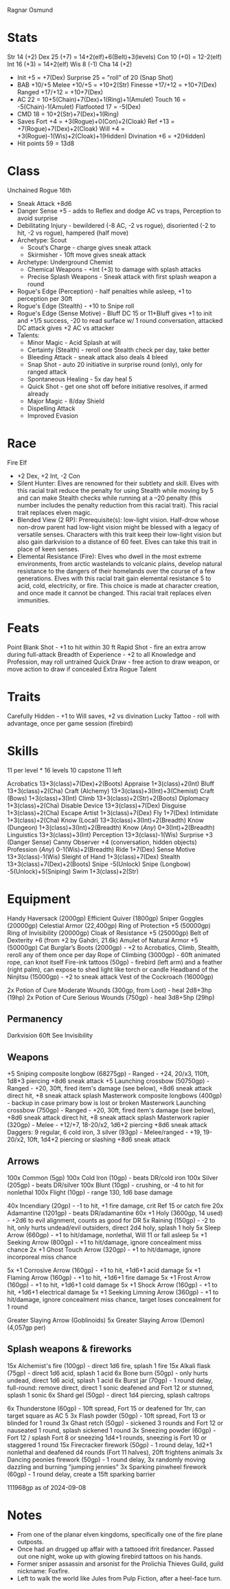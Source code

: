 Ragnar Osmund

# Stats
Str 14 (+2)
Dex 25 (+7)                   = 14+2(elf)+6(Belt)+3(levels)
Con 10 (+0)                   = 12-2(elf)
Int 16 (+3)                   = 14+2(elf)
Wis 8  (-1)
Cha 14 (+2)

- Init          +5            = +7(Dex)
  Surprise      25            = "roll" of 20 (Snap Shot)
- BAB       +10/+5
  Melee     +10/+5            = +10+2(Str)
  Finesse  +17/+12            = +10+7(Dex)
  Ranged   +17/+12            = +10+7(Dex)
- AC            22            = 10+5(Chain)+7(Dex)+1(Ring)+1(Amulet)
  Touch         16            = -5(Chain)-1(Amulet)
  Flatfooted    17            = -5(Dex)
- CMD           18            = 10+2(Str)+7(Dex)+1(Ring)
- Saves
  Fort          +4            = +3(Rogue)+0(Con)+2(Cloak)
  Ref          +13            = +7(Rogue)+7(Dex)+2(Cloak)
  Will          +4            = +3(Rogue)-1(Wis)+2(Cloak)+1(Hidden)
    Divination  +6            = +2(Hidden)
- Hit points    59            = 13d8

# Class
Unchained Rogue 16th
- Sneak Attack +8d6
- Danger Sense +5 - adds to Reflex and dodge AC vs traps, Perception to avoid surprise
- Debilitating Injury - bewildered (-8 AC, -2 vs rogue), disoriented (-2 to hit, -2 vs rogue), hampered (half move)
- Archetype: Scout
  - Scout’s Charge - charge gives sneak attack
  - Skirmisher - 10ft move gives sneak attack
- Archetype: Underground Chemist
  - Chemical Weapons - +Int (+3) to damage with splash attacks
  - Precise Splash Weapons - Sneak attack with first splash weapon a round
- Rogue's Edge (Perception) - half penalties while asleep, +1 to perception per 30ft
- Rogue's Edge (Stealth) - +10 to Snipe roll
- Rogue's Edge (Sense Motive) - Bluff DC 15 or 11+Bluff gives +1 to init and +1/5 success, -20 to read surface w/ 1 round conversation, attacked DC attack gives +2 AC vs attacker
- Talents:
  - Minor Magic - Acid Splash at will
  - Certainty (Stealth) - reroll one Stealth check per day, take better
  - Bleeding Attack - sneak attack also deals 4 bleed
  - Snap Shot - auto 20 initiative in surprise round (only), only for ranged attack
  - Spontaneous Healing - 5x day heal 5
  - Quick Shot - get one shot off before initiative resolves, if armed already
  - Major Magic - 8/day Shield
  - Dispelling Attack
  - Improved Evasion

# Race
Fire Elf
- +2 Dex, +2 Int, -2 Con
- Silent Hunter: Elves are renowned for their subtlety and skill. Elves with this racial trait reduce the penalty for using Stealth while moving by 5 and can make Stealth checks while running at a –20 penalty (this number includes the penalty reduction from this racial trait). This racial trait replaces elven magic.
- Blended View (2 RP): Prerequisite(s): low-light vision. Half-drow whose non-drow parent had low-light vision might be blessed with a legacy of versatile senses. Characters with this trait keep their low-light vision but also gain darkvision to a distance of 60 feet. Elves can take this trait in place of keen senses.
- Elemental Resistance (Fire): Elves who dwell in the most extreme environments, from arctic wastelands to volcanic plains, develop natural resistance to the dangers of their homelands over the course of a few generations. Elves with this racial trait gain elemental resistance 5 to acid, cold, electricity, or fire. This choice is made at character creation, and once made it cannot be changed. This racial trait replaces elven immunities.

# Feats
Point Blank Shot - +1 to hit within 30 ft
Rapid Shot - fire an extra arrow during full-attack
Breadth of Experience - +2 to all Knowledge and Profession, may roll untrained
Quick Draw - free action to draw weapon, or move action to draw if concealed
Extra Rogue Talent

# Traits
Carefully Hidden - +1 to Will saves, +2 vs divination
Lucky Tattoo - roll with advantage, once per game session (firebird)

# Skills
11 per level * 16 levels
10 capstone
11 left

Acrobatics          13+3(class)+7(Dex)+2(Boots)
Appraise            1+3(class)+2(Int)
Bluff               13+3(class)+2(Cha)
Craft (Alchemy)     13+3(class)+3(Int)+3(Chemist)
Craft (Bows)        1+3(class)+3(Int)
Climb               13+3(class)+2(Str)+2(Boots)
Diplomacy           1+3(class)+2(Cha)
Disable Device      13+3(class)+7(Dex)
Disguise            1+3(class)+2(Cha)
Escape Artist       1+3(class)+7(Dex)
Fly                 1+7(Dex)
Intimidate          1+3(class)+2(Cha)
Know (Local)        13+3(class)+3(Int)+2(Breadth)
Know (Dungeon)      1+3(class)+3(Int)+2(Breadth)
Know (*Any*)        0+3(Int)+2(Breadth)
Linguistics         13+3(class)+3(Int)
Perception          13+3(class)-1(Wis)
  Surprise          +3 (Danger Sense)
  Canny Observer    +4 (conversation, hidden objects)
Profession (*Any*)  0-1(Wis)+2(Breadth)
Ride                1+7(Dex)
Sense Motive        13+3(class)-1(Wis)
Sleight of Hand     1+3(class)+7(Dex)
Stealth             13+3(class)+7(Dex)+2(Boots)
  Snipe             -5(Unlock)
  Snipe (Longbow)   -5(Unlock)+5(Sniping)
Swim                1+3(class)+2(Str)


# Equipment
Handy Haversack (2000gp)
Efficient Quiver (1800gp)
Sniper Goggles (20000gp)
Celestial Armor (22,400gp)
Ring of Protection +5 (50000gp)
Ring of Invisibility (20000gp)
Cloak of Resistance +5 (25000gp)
Belt of Dexterity +6 (from +2 by Gahdri, 21.6k)
Amulet of Natural Armor +5 (50000gp)
Cat Burglar’s Boots (2000gp) - +2 to Acrobatics, Climb, Stealth, reroll any of them once per day
Rope of Climbing (3000gp) - 60ft animated rope, can knot itself
Fire-ink tattoos (50gp) - firebird (left arm) and a feather (right palm), can expose to shed light like torch or candle
Headband of the Ninjitsu (15000gp) - +2 to sneak attack
Vest of the Cockroach (16000gp)

2x Potion of Cure Moderate Wounds (300gp, from Loot) - heal 2d8+3hp (19hp)
2x Potion of Cure Serious Wounds (750gp) - heal 3d8+5hp (29hp)

## Permanency
Darkvision 60ft
See Invisibility

## Weapons
+5 Sniping composite longbow (68275gp) - Ranged - +24, 20/x3, 110ft, 1d8+3 piercing +8d6 sneak attack
+5 Launching crossbow (50750gp) - Ranged - +20, 30ft, fired item's damage (see below), +8d6 sneak attack direct hit, +8 sneak attack splash
Masterwork composite longbows (400gp) - backup in case primary bow is lost or broken
Masterwork Launching crossbow (750gp) - Ranged - +20, 30ft, fired item's damage (see below), +8d6 sneak attack direct hit, +8 sneak attack splash
Masterwork rapier (320gp) - Melee - +12/+7, 18-20/x2, 1d6+2 piercing +8d6 sneak attack
Daggers: 9 regular, 6 cold iron, 3 silver (93gp) - Melee/ranged - +19, 19-20/x2, 10ft, 1d4+2 piercing or slashing +8d6 sneak attack

## Arrows
100x Common (5gp)
100x Cold Iron (10gp) - beats DR/cold iron
100x Silver (205gp) - beats DR/silver
100x Blunt (10gp) - crushing, or -4 to hit for nonlethal
100x Flight (10gp) - range 130, 1d6 base damage

40x Incendiary (20gp) - -1 to hit, +1 fire damage, crit Ref 15 or catch fire
20x Adamantine (1201gp) - beats DR/adamantine
60x +1 Holy (3600gp, 14 used) - +2d6 to evil alignment, counts as good for DR
5x Raining (150gp) - -2 to hit, only hurts undead/evil outsiders, direct 2d4 holy, splash 1 holy
5x Sleep Arrow (660gp) - +1 to hit/damage, nonlethal, Will 11 or fall asleep
5x +1 Seeking Arrow (800gp) - +1 to hit/damage, ignore concealment miss chance
2x +1 Ghost Touch Arrow (320gp) - +1 to hit/damage, ignore incorporeal miss chance

5x +1 Corrosive Arrow (160gp) - +1 to hit, +1d6+1 acid damage
5x +1 Flaming Arrow (160gp) - +1 to hit, +1d6+1 fire damage
5x +1 Frost Arrow (160gp) - +1 to hit, +1d6+1 cold damage
5x +1 Shock Arrow (160gp) - +1 to hit, +1d6+1 electrical damage
5x +1 Seeking Limning Arrow (360gp) - +1 to hit/damage, ignore concealment miss chance, target loses concealment for 1 round

Greater Slaying Arrow (Goblinoids)
5x Greater Slaying Arrow (Demon) (4,057gp per)

## Splash weapons & fireworks
15x Alchemist's fire (100gp) - direct 1d6 fire, splash 1 fire
15x Alkali flask (75gp) - direct 1d6 acid, splash 1 acid
6x Bone burn (50gp) - only hurts undead, direct 1d6 acid, splash 1 acid
6x Burst jar (70gp) - 1 round delay, full-round: remove direct, direct 1 sonic deafened and Fort 12 or stunned, splash 1 sonic
6x Shard gel (50gp) - direct 1d4 piercing, splash caltrops

6x Thunderstone (60gp) - 10ft spread, Fort 15 or deafened for 1hr, can target square as AC 5
3x Flash powder (50gp) - 10ft spread, Fort 13 or blinded for 1 round
3x Ghast retch (50gp) - sickened 3 rounds and Fort 12 or nauseated 1 round, splash sickened 1 round
3x Sneezing powder (60gp) - Fort 12 / splash Fort 8 or sneezing 1d4+1 rounds, sneezing is Fort 10 or staggered 1 round
15x Firecracker firework (50gp) - 1 round delay, 1d2+1 nonlethal and deafened d4 rounds (Fort 11 halves), 20ft frightens animals
3x Dancing peonies firework (50gp) - 1 round delay, 3x randomly moving dazzling and burning "jumping jennies"
3x Sparking pinwheel firework (60gp) - 1 round delay, create a 15ft sparking barrier

111968gp as of 2024-09-08

# Notes
- From one of the planar elven kingdoms, specifically one of the fire plane outposts.
- Once had an drugged up affair with a tattooed ifrit firedancer. Passed out one night, woke up with glowing firebird tattoos on his hands.
- Former sniper assassin and arsonist for the Prolichia Thieves Guild, guild nickname: Foxfire.
- Left to walk the world like Jules from Pulp Fiction, after a heel-face turn.
